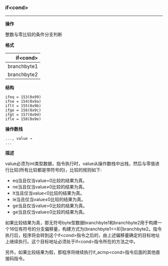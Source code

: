 ### if\<cond>

----

**操作**

整数与零比较的条件分支判断

**格式**

|if\<cond>|
|--------:|
|branchbyte1|
|branchbyte2|

**结构**
```
ifeq = 153(0x99)
ifne = 154(0x9a)
iflt = 155(0x9b)
ifge = 156(0x9c)
ifgt = 157(0x9d)
ifle = 158(0x9e)
```

**操作数栈**
```
..., value →
...
```

**描述**

value必须为int类型数据，指令执行时，value从操作数栈中出栈，然后与零值进行比较(所有比较都是带符号的)，比较的规则如下:
* eq当且仅当value=0比较的结果为真。
* ne当且仅当value≠0比较的结果为真。
* lt当且仅当value<0比较的结果为真。
* le当且仅当value≤0比较的结果为真。
* ge当且仅当value>0比较的结果为真。
* ge当且仅当value≥0比较的结果为真。

如果比较结果为真，那无符号byte型数据branchbyte1和branchbyte2用于构建一个16位有符号的分支偏移量，构建方式为(branchbyte1<<8)|branchbyte2。指令执行后，程序将会转到这个if\<cond>指令之后的，由上述偏移量确定的目标地址上继续执行。这个目标地址必须处于if\<cond>指令所在的方法之中。

另外，如果比较结果为假，那程序将继续执行if_acmp\<cond>指令后面的其他直接码指令。
